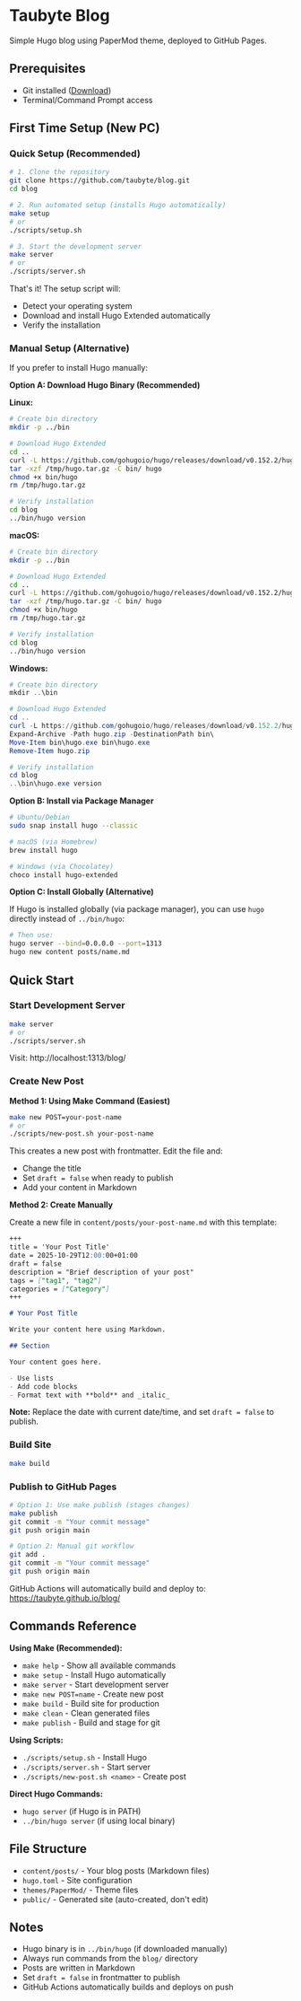 # Taubyte Blog

Simple Hugo blog using PaperMod theme, deployed to GitHub Pages.

## Prerequisites

- Git installed ([Download](https://git-scm.com/downloads))
- Terminal/Command Prompt access

## First Time Setup (New PC)

### Quick Setup (Recommended)

```bash
# 1. Clone the repository
git clone https://github.com/taubyte/blog.git
cd blog

# 2. Run automated setup (installs Hugo automatically)
make setup
# or
./scripts/setup.sh

# 3. Start the development server
make server
# or
./scripts/server.sh
```

That's it! The setup script will:
- Detect your operating system
- Download and install Hugo Extended automatically
- Verify the installation

### Manual Setup (Alternative)

If you prefer to install Hugo manually:

**Option A: Download Hugo Binary (Recommended)**

**Linux:**

```bash
# Create bin directory
mkdir -p ../bin

# Download Hugo Extended
cd ..
curl -L https://github.com/gohugoio/hugo/releases/download/v0.152.2/hugo_extended_0.152.2_linux-amd64.tar.gz -o /tmp/hugo.tar.gz
tar -xzf /tmp/hugo.tar.gz -C bin/ hugo
chmod +x bin/hugo
rm /tmp/hugo.tar.gz

# Verify installation
cd blog
../bin/hugo version
```

**macOS:**

```bash
# Create bin directory
mkdir -p ../bin

# Download Hugo Extended
cd ..
curl -L https://github.com/gohugoio/hugo/releases/download/v0.152.2/hugo_extended_0.152.2_darwin-universal.tar.gz -o /tmp/hugo.tar.gz
tar -xzf /tmp/hugo.tar.gz -C bin/ hugo
chmod +x bin/hugo
rm /tmp/hugo.tar.gz

# Verify installation
cd blog
../bin/hugo version
```

**Windows:**

```powershell
# Create bin directory
mkdir ..\bin

# Download Hugo Extended
cd ..
curl -L https://github.com/gohugoio/hugo/releases/download/v0.152.2/hugo_extended_0.152.2_windows-amd64.zip -o hugo.zip
Expand-Archive -Path hugo.zip -DestinationPath bin\
Move-Item bin\hugo.exe bin\hugo.exe
Remove-Item hugo.zip

# Verify installation
cd blog
..\bin\hugo.exe version
```

**Option B: Install via Package Manager**

```bash
# Ubuntu/Debian
sudo snap install hugo --classic

# macOS (via Homebrew)
brew install hugo

# Windows (via Chocolatey)
choco install hugo-extended
```

**Option C: Install Globally (Alternative)**

If Hugo is installed globally (via package manager), you can use `hugo` directly instead of `../bin/hugo`:

```bash
# Then use:
hugo server --bind=0.0.0.0 --port=1313
hugo new content posts/name.md
```

## Quick Start

### Start Development Server

```bash
make server
# or
./scripts/server.sh
```

Visit: http://localhost:1313/blog/

### Create New Post

**Method 1: Using Make Command (Easiest)**

```bash
make new POST=your-post-name
# or
./scripts/new-post.sh your-post-name
```

This creates a new post with frontmatter. Edit the file and:

- Change the title
- Set `draft = false` when ready to publish
- Add your content in Markdown

**Method 2: Create Manually**

Create a new file in `content/posts/your-post-name.md` with this template:

```markdown
+++
title = 'Your Post Title'
date = 2025-10-29T12:00:00+01:00
draft = false
description = "Brief description of your post"
tags = ["tag1", "tag2"]
categories = ["Category"]
+++

# Your Post Title

Write your content here using Markdown.

## Section

Your content goes here.

- Use lists
- Add code blocks
- Format text with **bold** and _italic_
```

**Note:** Replace the date with current date/time, and set `draft = false` to publish.

### Build Site

```bash
make build
```

### Publish to GitHub Pages

```bash
# Option 1: Use make publish (stages changes)
make publish
git commit -m "Your commit message"
git push origin main

# Option 2: Manual git workflow
git add .
git commit -m "Your commit message"
git push origin main
```

GitHub Actions will automatically build and deploy to: https://taubyte.github.io/blog/

## Commands Reference

**Using Make (Recommended):**
- `make help` - Show all available commands
- `make setup` - Install Hugo automatically
- `make server` - Start development server
- `make new POST=name` - Create new post
- `make build` - Build site for production
- `make clean` - Clean generated files
- `make publish` - Build and stage for git

**Using Scripts:**
- `./scripts/setup.sh` - Install Hugo
- `./scripts/server.sh` - Start server
- `./scripts/new-post.sh <name>` - Create post

**Direct Hugo Commands:**
- `hugo server` (if Hugo is in PATH)
- `../bin/hugo server` (if using local binary)

## File Structure

- `content/posts/` - Your blog posts (Markdown files)
- `hugo.toml` - Site configuration
- `themes/PaperMod/` - Theme files
- `public/` - Generated site (auto-created, don't edit)

## Notes

- Hugo binary is in `../bin/hugo` (if downloaded manually)
- Always run commands from the `blog/` directory
- Posts are written in Markdown
- Set `draft = false` in frontmatter to publish
- GitHub Actions automatically builds and deploys on push
